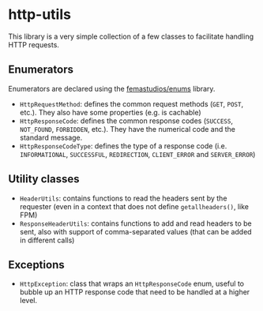 # http-utils
This library is a very simple collection of a few classes to facilitate handling HTTP requests.

## Enumerators
Enumerators are declared using the [femastudios/enums](https://github.com/femastudios/enums) library.
* `HttpRequestMethod`: defines the common request methods (`GET`, `POST`, etc.). They also have some properties (e.g. is cachable)
* `HttpResponseCode`: defines the common response codes (`SUCCESS`, `NOT_FOUND`, `FORBIDDEN`, etc.). They have the numerical code and the standard message.
* `HttpResponseCodeType`: defines the type of a response code (i.e. `INFORMATIONAL`, `SUCCESSFUL`, `REDIRECTION`, `CLIENT_ERROR` and `SERVER_ERROR`)

## Utility classes
* `HeaderUtils`: contains functions to read the headers sent by the requester (even in a context that does not define `getallheaders()`, like FPM)
* `ResponseHeaderUtils`: contains functions to add and read headers to be sent, also with support of comma-separated values (that can be added in different calls)

## Exceptions
* `HttpException`: class that wraps an `HttpResponseCode` enum, useful to bubble up an HTTP response code that need to be handled at a higher level.